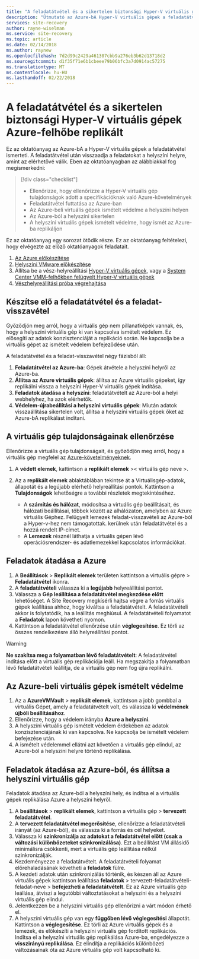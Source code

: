 ```yaml
---
title: "A feladatátvétel és a sikertelen biztonsági Hyper-V virtuális gépek replikálása az Azure Site Recovery szolgáltatással |} Microsoft Docs"
description: "Útmutató az Azure-bA Hyper-V virtuális gépek a feladatátvétel, és visszaadják feladataikat a helyszíni hely Azure Site Recovery szolgáltatással"
services: site-recovery
author: rayne-wiselman
ms.service: site-recovery
ms.topic: article
ms.date: 02/14/2018
ms.author: raynew
ms.openlocfilehash: 7d2d99c2429a461307cbb9a276eb3b62d13718d2
ms.sourcegitcommit: d1f35f71e6b1cbeee79b06bfc3a7d0914ac57275
ms.translationtype: MT
ms.contentlocale: hu-HU
ms.lasthandoff: 02/22/2018
---
```

# <a name="fail-over-and-fail-back-hyper-v-vms-replicated-to-azure"></a>A feladatátvétel és a sikertelen biztonsági Hyper-V virtuális gépek Azure-felhőbe replikált

Ez az oktatóanyag az Azure-bA a Hyper-V virtuális gépek a feladatátvétel ismerteti. A feladatátvétel után visszaadja a feladatokat a helyszíni helyre, amint az elérhetővé válik. Eben az oktatóanyagban az alábbiakkal fog megismerkedni:

> [!div class="checklist"]
> * Ellenőrizze, hogy ellenőrizze a Hyper-V virtuális gép tulajdonságok adott a specifikációknak való Azure-követelmények
> * Feladatátvétel futtatása az Azure-ban
> * Az Azure-beli virtuális gépek ismételt védelme a helyszíni helyen
> * Az Azure-ból a helyszíni sikertelen
> * A helyszíni virtuális gépek ismételt védelme, hogy ismét az Azure-ba replikáljon

Ez az oktatóanyag egy sorozat ötödik része. Ez az oktatóanyag feltételezi, hogy elvégezte az előző oktatóanyagok feladatait.

1. [Az Azure előkészítése](tutorial-prepare-azure.md)
2. [Helyszíni VMware előkészítése](tutorial-prepare-on-premises-hyper-v.md)
3. Állítsa be a vész-helyreállítási [Hyper-V virtuális gépek](tutorial-hyper-v-to-azure.md), vagy a [System Center VMM-felhőkben felügyelt Hyper-V virtuális gépek](tutorial-hyper-v-vmm-to-azure.md)
4. [Vészhelyreállítási próba végrehajtása](tutorial-dr-drill-azure.md)

## <a name="prepare-for-failover-and-failback"></a>Készítse elő a feladatátvétel és a feladat-visszavétel

Győződjön meg arról, hogy a virtuális gép nem pillanatképek vannak, és, hogy a helyszíni virtuális gép ki van kapcsolva ismételt védelem. Ez elősegíti az adatok konzisztenciáját a replikáció során. Ne kapcsolja be a virtuális gépet az ismételt védelem befejeződése után. 

A feladatátvétel és a feladat-visszavétel négy fázisból áll:

1. **Feladatátvétel az Azure-ba**: Gépek átvétele a helyszíni helyről az Azure-ba.
2. **Állítsa az Azure virtuális gépek**: állítsa az Azure virtuális gépeket, így replikálni vissza a helyszíni Hyper-V virtuális gépek indítása.
3. **Feladatok átadása a helyszíni**: feladatátvételt az Azure-ból a helyi webhelyhez, ha azok elérhetők.
4. **Védelem-újrabeállítási a helyszíni virtuális gépek**: Miután adatok visszaállítása sikertelen volt, állítsa a helyszíni virtuális gépek őket az Azure-bA replikálást indítani.

## <a name="verify-vm-properties"></a>A virtuális gép tulajdonságainak ellenőrzése

Ellenőrizze a virtuális gép tulajdonságait, és győződjön meg arról, hogy a virtuális gép megfelel az [Azure-követelményeknek](site-recovery-support-matrix-to-azure.md#failed-over-azure-vm-requirements).

1. A **védett elemek**, kattintson a **replikált elemek** >< virtuális gép neve >.

2. Az a **replikált elemek** ablaktáblában tekintse át a Virtuálisgép-adatok, állapotát és a legújabb elérhető helyreállítási pontok. Kattintson a **Tulajdonságok** lehetőségre a további részletek megtekintéséhez.
     - A **számítás és hálózat**, módosítsa a virtuális gép beállításait, és hálózati beállításai, többek között az alhálózaton, amelyben az Azure virtuális Géphez. Felügyelt lemezek feladat-visszavételi az Azure-ból a Hyper-v-hez nem támogatottak.
   kerülnek után feladatátvétel és a hozzá rendelt IP-címet.
    - A **Lemezek** résznél láthatja a virtuális gépen lévő operációsrendszer- és adatlemezekkel kapcsolatos információkat.

## <a name="fail-over-to-azure"></a>Feladatok átadása a Azure

1. A **Beállítások** > **Replikált elemek** területen kattintson a virtuális gépre > **Feladatátvétel** ikonra.
2. A **feladatátvételi** válassza ki a **legújabb** helyreállítási pontot. 
3. Válassza a **Gép leállítása a feladatátvétel megkezdése előtt** lehetőséget. A Site Recovery megkísérli hajtsa végre a forrás virtuális gépek leállítása ahhoz, hogy kiváltsa a feladatátvételt. A feladatátvételi akkor is folytatódik, ha a leállítás meghiúsul. A feladatátvételi folyamatot a **Feladatok** lapon követheti nyomon.
4. Kattintson a feladatátvétel ellenőrzése után **véglegesítése**. Ez törli az összes rendelkezésre álló helyreállítási pontot.

> [!WARNING]
> **Ne szakítsa meg a folyamatban lévő feladatátvételt**: A feladatátvétel indítása előtt a virtuális gép replikációja leáll. Ha megszakítja a folyamatban lévő feladatátvételi leállítja, de a virtuális gép nem fog újra replikálni.

## <a name="reprotect-azure-vms"></a>Az Azure-beli virtuális gépek ismételt védelme

1. Az a **AzureVMVault** > **replikált elemek**, kattintson a jobb gombbal a virtuális Gépet, amely a feladatátvételt volt, és válassza ki **védelmének újbóli beállításához**.
2. Ellenőrizze, hogy a védelem irányba **Azure a helyszíni**.
3. A helyszíni virtuális gép ismételt védelem érdekében az adatok konzisztenciájának ki van kapcsolva. Ne kapcsolja be ismételt védelem befejezése után.
4. A ismételt védelemmel ellátni azt követően a virtuális gép elindul, az Azure-ból a helyszíni helyre történő replikálása.



## <a name="fail-over-from-azure-and-reprotect-the-on-premises-vm"></a>Feladatok átadása az Azure-ból, és állítsa a helyszíni virtuális gép

Feladatok átadása az Azure-ból a helyszíni hely, és indítsa el a virtuális gépek replikálása Azure a helyszíni helyről.

1. A **beállítások** > **replikált elemek**, kattintson a virtuális gép > **tervezett feladatátvétel**.
2. A **tervezett feladatátvétel megerősítése**, ellenőrizze a feladatátvételi irányát (az Azure-ból), és válassza ki a forrás és cél helyeket.
3. Válassza ki **szinkronizálja az adatokat a feladatátvétel előtt (csak a változási különbözeteket szinkronizálása)**. Ezt a beállítást VM állásidő minimálisra csökkenti, mert a virtuális gép leállítása nélkül szinkronizálják.
4. Kezdeményezze a feladatátvételt. A feladatátvételi folyamat előrehaladásának követheti a **feladatok** fülre.
5. A kezdeti adatok után szinkronizálás történik, és készen áll az Azure virtuális gépek kattintson leállítása **feladatok** > tervezett-feladatátvételi-feladat-neve > **befejezheti a feladatátvételt**. Ez az Azure virtuális gép leállása, átviszi a legutóbbi változtatásokat a helyszíni és a helyszíni virtuális gép elindul.
6. Jelentkezzen be a helyszíni virtuális gép ellenőrizni a várt módon érhető el.
7. A helyszíni virtuális gép van egy **függőben lévő véglegesítési** állapotát. Kattintson a **véglegesítése**. Ez törli az Azure virtuális gépek és a lemezek, és előkészíti a helyszíni virtuális gép fordított replikációs.
Indítsa el a helyszíni virtuális gép replikálása Azure-ba, engedélyezze a **visszirányú replikálása**. Ez elindítja a replikációs különbözeti változásainak óta az Azure virtuális gép volt kapcsolható ki.  
